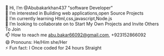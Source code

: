 👋 Hi, I’m @Abubakarkhan437 "software Developer" <br>
👀 I’m interested in Building web applications,open Source Projects<br>
🌱 I’m currently learning Html,css,javascript,Node.js<br>
💞️ I’m looking to collaborate on to Start My Own Projects and Invite Others To Join<br>
📫 How to reach me abu.bakar66092@gmail.com, +923152866092<br>
😄 Pronouns: He/Him she/Her<br>
⚡ Fun fact: I Once coded for 24 hours Straight<br>


<!--
**Sami12188/sami12188** is a ✨ _special_ ✨ repository because its `README.md` (this file) appears on your GitHub profile.

Here are some ideas to get you started:

- 🔭 I’m currently working on ...
- 🌱 I’m currently learning ...
- 👯 I’m looking to collaborate on ...
- 🤔 I’m looking for help with ...
- 💬 Ask me about ...
- 📫 How to reach me: ...
- 😄 Pronouns: ...
- ⚡ Fun fact: ...
-->
